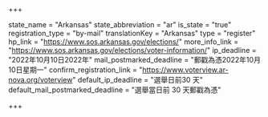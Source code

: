 +++

state_name = "Arkansas"
state_abbreviation = "ar"
is_state = "true"
registration_type = "by-mail"
translationKey = "Arkansas"
type = "register"
hp_link = "https://www.sos.arkansas.gov/elections/"
more_info_link = "https://www.sos.arkansas.gov/elections/voter-information/"
ip_deadline = "2022年10月10日2022年"
mail_postmarked_deadline = "郵戳為憑2022年10月10日星期一"
confirm_registration_link = "https://www.voterview.ar-nova.org/voterview"
default_ip_deadline = "選舉日前30 天"
default_mail_postmarked_deadline = "選舉當日前 30 天郵戳為憑"

+++